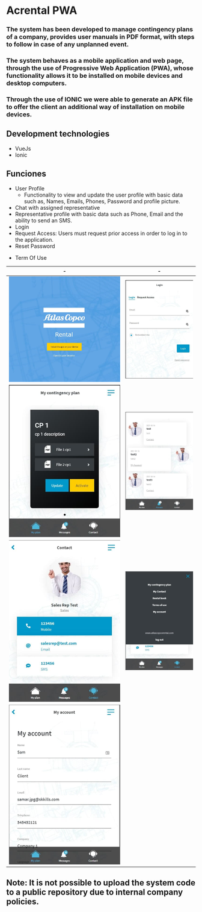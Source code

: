 # Acrental PWA

### The system has been developed to manage contingency plans of a company, provides user manuals in PDF format, with steps to follow in case of any unplanned event.

### The system behaves as a mobile application and web page, through the use of Progressive Web Application (PWA), whose functionality allows it to be installed on mobile devices and desktop computers.

### Through the use of IONIC we were able to generate an APK file to offer the client an additional way of installation on mobile devices.

## Development technologies

- VueJs
- Ionic

## Funciones

- User Profile
  - Functionality to view and update the user profile with basic data such as, Names, Emails, Phones, Password and profile picture.
- Chat with assigned representative
- Representative profile with basic data such as Phone, Email and the ability to send an SMS.
- Login
- Request Access: Users must request prior access in order to log in to the application.
- Reset Password

* Term Of Use

| -                                                                                                | -                                                                        |
| ------------------------------------------------------------------------------------------------ | ------------------------------------------------------------------------ |
| ![Home](./assets/images/captures/photo_2021-04-24_11-08-06.jpg "Home")                           | ![Login](./assets/images/captures/photo_2021-04-24_11-08-53.jpg "Login") |
| ![MyContingencyPlan](./assets/images/captures/photo_2021-04-24_11-09-29.jpg "MyContingencyPlan") | ![Chat](./assets/images/captures/photo_2021-04-24_11-09-48.jpg "Chat")   |
| ![SalesRep](./assets/images/captures/photo_2021-04-24_11-10-00.jpg "SalesRep")                   | ![Menu](./assets/images/captures/photo_2021-04-24_11-10-24.jpg "Menu")   |
| ![MyAccount](./assets/images/captures/photo_2021-04-24_11-10-46.jpg "MyAccount")                 |

## **Note: It is not possible to upload the system code to a public repository due to internal company policies.**

